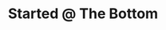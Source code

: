 ---
ee_id_thing: '4255'
site: '1'
type: '2'
inv_num: 2015-005
add_credit:
url: 2015-005-started-the-bottom
title: Started @ The Bottom
year: '2015'
display_year: '2015'
medium: Foam pool noodle, Drake armband
dims: 140 cm x variable width x variable depth
pitch:
ps:
live_url:
youtube:
related_code:
imgs: started-at-the-bottom-2015-005-full-database-JH.jpg,started-at-the-bottom-2015-005-detail-database-JH.jpg
subheading:
download:
commission:
related:
layout: things-i-made
---